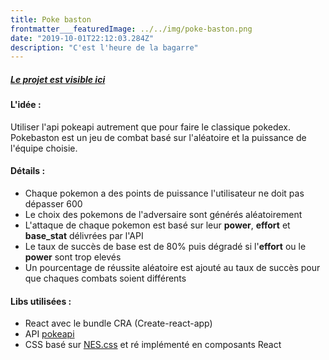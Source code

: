 ```yaml
---
title: Poke baston
frontmatter___featuredImage: ../../img/poke-baston.png
date: "2019-10-01T22:12:03.284Z"
description: "C'est l'heure de la bagarre"
---
```


##### <a href="https://alexlabrioche.github.io/poke-baston/" target="_blank">Le projet est visible ici</a>

#### L'idée :

Utiliser l'api pokeapi autrement que pour faire le classique pokedex. Pokebaston est un jeu de combat basé sur l'aléatoire et la puissance de l'équipe choisie.

#### Détails :

- Chaque pokemon a des points de puissance l'utilisateur ne doit pas dépasser 600
- Le choix des pokemons de l'adversaire sont générés aléatoirement
- L'attaque de chaque pokemon est basé sur leur **power**, **effort** et **base_stat** délivrées par l'API
- Le taux de succès de base est de 80% puis dégradé si l'**effort** ou le **power** sont trop elevés
- Un pourcentage de réussite aléatoire est ajouté au taux de succès pour que chaques combats soient différents

#### Libs utilisées :

- React avec le bundle CRA (Create-react-app)
- API <a href="https://pokeapi.co/" target="_blank">pokeapi</a>
- CSS basé sur <a href="https://nostalgic-css.github.io/NES.css/" target="_blank">NES.css</a> et ré implémenté en composants React
